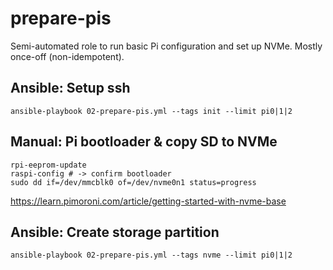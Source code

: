 # prepare-pis

Semi-automated role to run basic Pi configuration and set up NVMe. Mostly once-off (non-idempotent).

## Ansible: Setup ssh
```shell
ansible-playbook 02-prepare-pis.yml --tags init --limit pi0|1|2
```

## Manual: Pi bootloader & copy SD to NVMe

```shell
rpi-eeprom-update
raspi-config # -> confirm bootloader
sudo dd if=/dev/mmcblk0 of=/dev/nvme0n1 status=progress
```
https://learn.pimoroni.com/article/getting-started-with-nvme-base

## Ansible: Create storage partition

```shell
ansible-playbook 02-prepare-pis.yml --tags nvme --limit pi0|1|2
```
